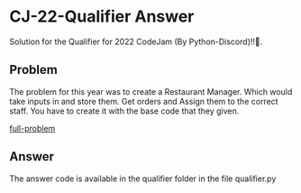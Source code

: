 # CJ-22-Qualifier Answer

Solution for the Qualifier for 2022 CodeJam (By Python-Discord)!!🧡.

## Problem

The problem for this year was to create a Restaurant Manager. Which would take inputs in and store them. Get orders and Assign them to the correct staff. You have to create it with the base code that they given.

[full-problem](Problem_statement.md)

## Answer

The answer code is available in the qualifier folder in the file qualifier.py
